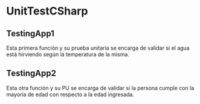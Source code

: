 # UnitTestCSharp


## TestingApp1
Esta primera función y su prueba unitaria se encarga de validar si el agua está hirviendo según la temperatura de la misma.

## TestingApp2
Esta otra función y su PU se encarga de validar si la persona cumple con la mayoría de edad con respecto a la edad ingresada.
